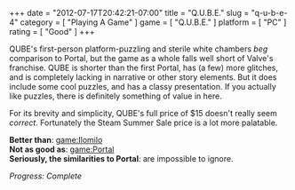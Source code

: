 +++
date = "2012-07-17T20:42:21-07:00"
title = "Q.U.B.E."
slug = "q-u-b-e-4"
category = [ "Playing A Game" ]
game = [ "Q.U.B.E." ]
platform = [ "PC" ]
rating = [ "Good" ]
+++

QUBE's first-person platform-puzzling and sterile white chambers <i>beg</i> comparison to Portal, but the game as a whole falls well short of Valve's franchise.  QUBE is shorter than the first Portal, has (a few) more glitches, and is completely lacking in narrative or other story elements.  But it does include some cool puzzles, and has a classy presentation.  If you actually like puzzles, there is definitely something of value in here.

For its brevity and simplicity, QUBE's full price of $15 doesn't really seem <i>correct</i>.  Fortunately the Steam Summer Sale price is a lot more palatable.

<b>Better than</b>: <game:Ilomilo>  
<b>Not as good as</b>: <game:Portal>  
<b>Seriously, the similarities to Portal</b>: are impossible to ignore.

<i>Progress: Complete</i>